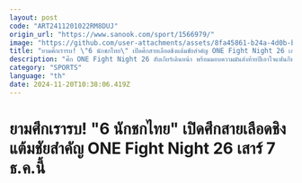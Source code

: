 ```yaml
---
layout: post
code: "ART2411201022RM8DUJ"
origin_url: "https://www.sanook.com/sport/1566979/"
image: "https://github.com/user-attachments/assets/8fa45861-b24a-4d0b-b5e9-8378c234aea8"
title: "ยามศึกเรารบ! \"6 นักชกไทย\" เปิดศึกสายเลือดชิงแต้มชัยสำคัญ ONE Fight Night 26 เสาร์ 7 ธ.ค.นี้"
description: "ศึก ONE Fight Night 26 สับเกียร์เดินหน้า พร้อมมอบความมันส่งท้ายปีเอาใจแฟนกีฬาการต่อสู้ทั่วโลก นำทัพด้วยการป้องกันบัลลังก์รุ่นไลต์เวต (155-170 ป.)"
category: "SPORTS"
language: "th"
date: 2024-11-20T10:38:06.419Z
---
```


# ยามศึกเรารบ! "6 นักชกไทย" เปิดศึกสายเลือดชิงแต้มชัยสำคัญ ONE Fight Night 26 เสาร์ 7 ธ.ค.นี้
